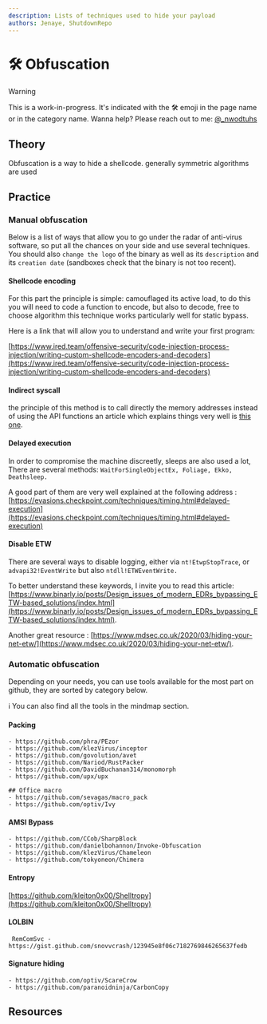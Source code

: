 ```yaml
---
description: Lists of techniques used to hide your payload
authors: Jenaye, ShutdownRepo
---
```


# 🛠️ Obfuscation

> [!WARNING]
> This is a work-in-progress. It's indicated with the 🛠️ emoji in the page name or in the category name. Wanna help? Please reach out to me: [@_nwodtuhs](https://twitter.com/_nwodtuhs)

## Theory

Obfuscation is a way to hide a shellcode. generally symmetric algorithms are used

## Practice

### Manual obfuscation

Below is a list of ways that allow you to go under the radar of anti-virus software, so put all the chances on your side and use several techniques.\
You should also `change the logo` of the binary as well as its `description` and its `creation date` (sandboxes check that the binary is not too recent).

#### Shellcode encoding

For this part the principle is simple: camouflaged its active load, to do this you will need to code a function to encode, but also to decode, free to choose algorithm this technique works particularly well for static bypass.

Here is a link that will allow you to understand and write your first program:

[https://www.ired.team/offensive-security/code-injection-process-injection/writing-custom-shellcode-encoders-and-decoders](https://www.ired.team/offensive-security/code-injection-process-injection/writing-custom-shellcode-encoders-and-decoders)

#### Indirect syscall

the principle of this method is to call directly the memory addresses instead of using the API functions an article which explains things very well is [this one](https://medium.com/@merasor07/av-edr-evasion-using-direct-system-calls-user-mode-vs-kernel-mode-fad2fdfed01a).

#### Delayed execution

In order to compromise the machine discreetly, sleeps are also used a lot, There are several methods: `WaitForSingleObjectEx, Foliage, Ekko, Deathsleep.`

A good part of them are very well explained at the following address : [https://evasions.checkpoint.com/techniques/timing.html#delayed-execution](https://evasions.checkpoint.com/techniques/timing.html#delayed-execution)

#### Disable ETW

There are several ways to disable logging, either via `nt!EtwpStopTrace`, or `advapi32!EventWrite` but also `ntdll!ETWEventWrite.`

To better understand these keywords, I invite you to read this article: [https://www.binarly.io/posts/Design_issues_of_modern_EDRs_bypassing_ETW-based_solutions/index.html](https://www.binarly.io/posts/Design_issues_of_modern_EDRs_bypassing_ETW-based_solutions/index.html).

Another great resource : [https://www.mdsec.co.uk/2020/03/hiding-your-net-etw/](https://www.mdsec.co.uk/2020/03/hiding-your-net-etw/).

### Automatic obfuscation

Depending on your needs, you can use tools available for the most part on github, they are sorted by category below.

:information_source: You can also find all the tools in the mindmap section.

#### Packing

```
- https://github.com/phra/PEzor
- https://github.com/klezVirus/inceptor
- https://github.com/govolution/avet
- https://github.com/Nariod/RustPacker
- https://github.com/DavidBuchanan314/monomorph
- https://github.com/upx/upx

## Office macro
- https://github.com/sevagas/macro_pack
- https://github.com/optiv/Ivy
```

#### AMSI Bypass

```
- https://github.com/CCob/SharpBlock
- https://github.com/danielbohannon/Invoke-Obfuscation
- https://github.com/klezVirus/Chameleon
- https://github.com/tokyoneon/Chimera
```

#### Entropy

[https://github.com/kleiton0x00/Shelltropy](https://github.com/kleiton0x00/Shelltropy)

#### LOLBIN

```
 RemComSvc - https://gist.github.com/snovvcrash/123945e8f06c7182769846265637fedb
```

#### Signature hiding

```
- https://github.com/optiv/ScareCrow
- https://github.com/paranoidninja/CarbonCopy
```



## Resources
